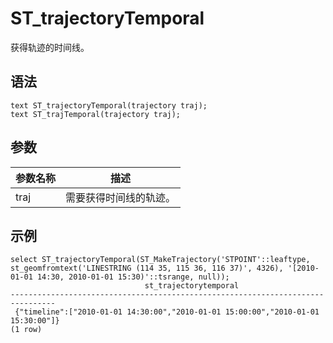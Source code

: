 # ST\_trajectoryTemporal

获得轨迹的时间线。

## 语法

```
text ST_trajectoryTemporal(trajectory traj);
text ST_trajTemporal(trajectory traj);
```

## 参数

|参数名称|描述|
|----|--|
|traj|需要获得时间线的轨迹。|

## 示例

```
select ST_trajectoryTemporal(ST_MakeTrajectory('STPOINT'::leaftype, st_geomfromtext('LINESTRING (114 35, 115 36, 116 37)', 4326), '[2010-01-01 14:30, 2010-01-01 15:30)'::tsrange, null));
                              st_trajectorytemporal                             
--------------------------------------------------------------------------------
 {"timeline":["2010-01-01 14:30:00","2010-01-01 15:00:00","2010-01-01 15:30:00"]}
(1 row)
```

